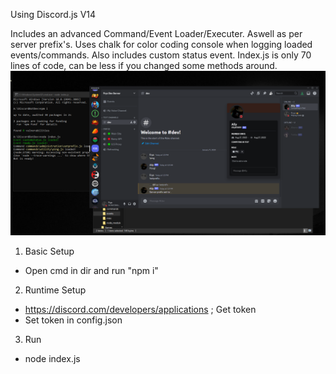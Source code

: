 Using Discord.js V14

Includes an advanced Command/Event Loader/Executer. Aswell as per server prefix's. Uses chalk for color coding console when logging loaded events/commands. Also includes custom status event. Index.js is only 70 lines of code, can be less if you changed some methods around.
![Demo Image](https://github.com/TheFryz/AdvancedDiscordBot/blob/main/img.PNG?raw=true)




1. Basic Setup
 - Open cmd in dir and run "npm i"
 2. Runtime Setup
 - https://discord.com/developers/applications ; Get token
 - Set token in config.json
 3. Run
 - node index.js
